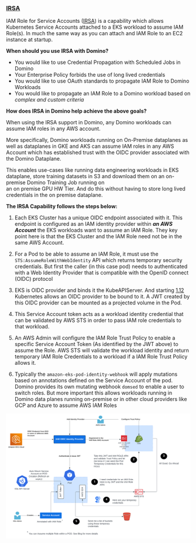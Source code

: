 ### [IRSA](./advanced-credential-propagation/irsa/README.md)

IAM Role for Service Accounts ([IRSA](https://docs.aws.amazon.com/eks/latest/userguide/iam-roles-for-service-accounts.html)) is a capability which allows Kubernetes Service Accounts attached to a EKS workload to assume IAM Role(s). In much the same way as you can attach and IAM Role to an EC2 instance at startup.

**When should you use IRSA with Domino?**

- You would like to use Credential Propagation with Scheduled Jobs in Domino
- Your Enterprise Policy forbids the use of long lived credentials
- You would like to use OAuth standards to propagate IAM Role to Domino Workloads
- You would like to propagate an IAM Role to a Domino workload based on *complex and custom criteria*

**How does IRSA in Domino help achieve the above goals?**

When using the IRSA support in Domino, any Domino workloads can assume IAM roles 
in any AWS account.

More specifically, Domino workloads running on On-Premise dataplanes as well as dataplanes in GKE and AKS can
assume IAM roles in any AWS Account which has established trust with the OIDC provider
associated with the Domino Dataplane.

This enables use-cases like running data engineering workloads in EKS dataplane, store training datasets in S3 and download them on an on-premise Domino Training Job running on  
an on premise GPU HW Tier. And do this without having to store long lived credentials in the 
on premise dataplane.


**The IRSA Capability follows the steps below:**

1. Each EKS Cluster has a unique OIDC endpoint associated with it. This endpoint is configured as an IAM identity provider
   within ***an AWS Account*** the EKS workloads want to assume an IAM Role. They key point here is
   that the EKS Cluster and the IAM Role need not be in the same AWS Account.

2. For a Pod to be able to assume an IAM Role, it must use the `STS:AssumeRoleWithWebIdentity` API
   which returns temporary security credentials. But first the caller (in this case pod) needs to 
   authenticated with a Web Identity Provider that is compatible with the OpenID connect (OIDC) protocol
   
3. EKS is  OIDC provider and binds it the KubeAPIServer. And starting [1.12](https://kubernetes.io/docs/concepts/storage/projected-volumes/) 
   Kubernetes allows an OIDC provider to be bound to it. A JWT created by this OIDC 
   provider can be mounted as a projected volume in the Pod.
   
4. This Service Account token acts as a workload identity credential that can be validated by AWS STS in order to pass 
   IAM role credentials to that workload.

5. An AWS Admin will configure the IAM Role Trust Policy to enable a specific Service Account Token 
   (As identified by the JWT above) to assume the Role.  AWS STS  will validate the workload identity and 
   return temporary IAM Role Credentials to a workload if a IAM Role Trust Policy allows it.
   
6. Typically the `amazon-eks-pod-identity-webhook` will apply mutations based on annotations 
   defined on the Service Account of the pod. Domino provides its own mutating webhook `domsed`
   to enable a user to switch roles. But more important this allows workloads running in 
   Domino data planes running on-premise or in other cloud providers like GCP and Azure to assume AWS IAM Roles

![IRSA Design](advanced-credential-propagation/irsa/assets/irsa.svg)
